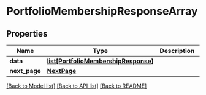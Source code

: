 # PortfolioMembershipResponseArray

## Properties
Name | Type | Description | Notes
------------ | ------------- | ------------- | -------------
**data** | [**list[PortfolioMembershipResponse]**](PortfolioMembershipResponse.md) |  | 
**next_page** | [**NextPage**](NextPage.md) |  | [optional] 

[[Back to Model list]](../README.md#documentation-for-models) [[Back to API list]](../README.md#documentation-for-api-endpoints) [[Back to README]](../README.md)

